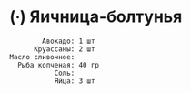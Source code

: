 # (∙) Яичница-болтунья

```ingredients
        Авокадо: 1 шт
      Круассаны: 2 шт
Масло сливочное:
  Рыба копченая: 40 гр
           Соль:
           Яйца: 3 шт
```
